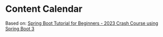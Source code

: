 # Content Calendar

Based on: [Spring Boot Tutorial for Beginners - 2023 Crash Course using Spring Boot 3](https://www.youtube.com/watch?v=UgX5lgv4uVM&t=65s)
